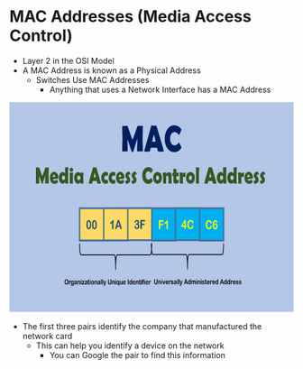 # MAC Addresses (Media Access Control)

- Layer 2 in the OSI Model
- A MAC Address is known as a Physical Address
    - Switches Use MAC Addresses
        - Anything that uses a Network Interface has a MAC Address

<img src="../../_resources/bb47bdc7be32c73b5599a76e31f11703.png" alt="bb47bdc7be32c73b5599a76e31f11703.png" width="661" height="372">

- The first three pairs identify the company that manufactured the network card
    - This can help you identify a device on the network
        - You can Google the pair to find this information